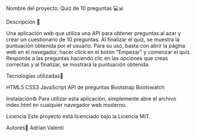 Nombre del proyecto: Quiz de 10 preguntas 💻📊


Descripción 📝

Una aplicación web que utiliza una API para obtener preguntas al azar y crear un cuestionario de 10 preguntas. Al finalizar el quiz, se muestra la puntuación obtenida por el usuario.
Para su uso, basta con abrir la página web en el navegador, hacer click en el botón "Empezar" y comenzar el quiz. Responde a las preguntas haciendo clic en las opciones que creas correctas y al finalizar, se mostrará la puntuación obtenida.

Tecnologías utilizadas🔧

HTML5
CSS3
JavaScript
API de preguntas
Bootstrap
Bootswatch

Instalación⚙️
Para utilizar esta aplicación, simplemente abre el archivo index.html en cualquier navegador web moderno.


Licencia
Este proyecto está licenciado bajo la Licencia MIT.

Autores👥
Adrían
Valentí
